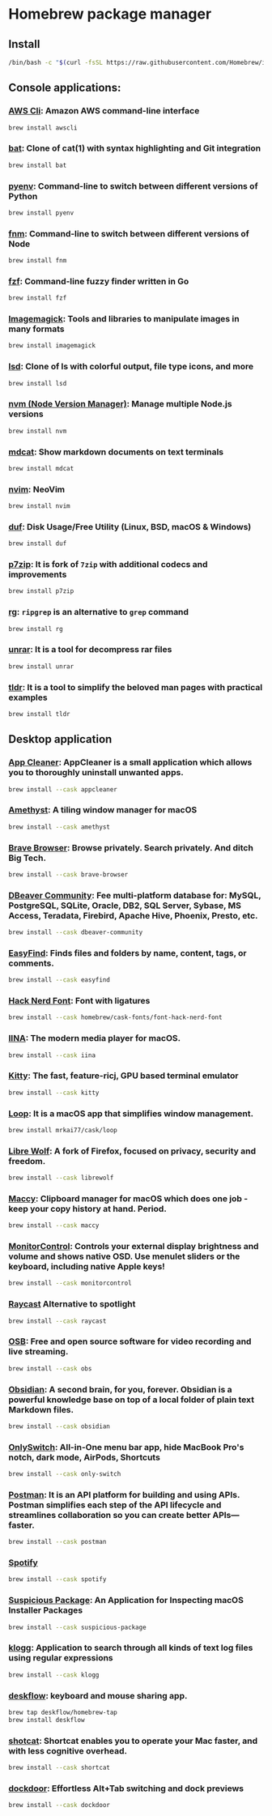 # Homebrew package manager

## Install
```sh
/bin/bash -c "$(curl -fsSL https://raw.githubusercontent.com/Homebrew/install/HEAD/install.sh)"
```

## Console applications:
### **[AWS Cli](https://aws.amazon.com/cli/):** Amazon AWS command-line interface
```sh
brew install awscli
```

### **[bat](https://github.com/sharkdp/bat):** Clone of cat(1) with syntax highlighting and Git integration
```sh
brew install bat
```

### **[pyenv](https://github.com/pyenv/pyenv):** Command-line to switch between different versions of Python
```sh
brew install pyenv
```

### **[fnm](https://github.com/Schniz/fnm):** Command-line to switch between different versions of Node
```sh
brew install fnm
```

### **[fzf](https://github.com/junegunn/fzf):** Command-line fuzzy finder written in Go
```sh
brew install fzf
```

### **[Imagemagick](https://imagemagick.org/index.php):** Tools and libraries to manipulate images in many formats
```sh
brew install imagemagick
```

### **[lsd](https://github.com/Peltoche/lsd):** Clone of ls with colorful output, file type icons, and more
```sh
brew install lsd
```

### **[nvm (Node Version Manager)](https://github.com/nvm-sh/nvm):** Manage multiple Node.js versions
```sh
brew install nvm
```

### **[mdcat](https://github.com/lunaryorn/mdcat):** Show markdown documents on text terminals
```sh
brew install mdcat
```

### **[nvim](https://programacion.net/articulo/cheat_sheet_de_vim_mas_de_100_comandos_1614):** NeoVim
```sh
brew install nvim 
```

### **[duf](https://github.com/muesli/duf/)**: Disk Usage/Free Utility (Linux, BSD, macOS & Windows)
```sh
brew install duf
```

### **[p7zip](https://p7zip.sourceforge.net/)**: It is fork of `7zip` with additional codecs and improvements
```sh
brew install p7zip
```

### **[rg](https://github.com/BurntSushi/ripgrep)**: `ripgrep` is an alternative to `grep` command
```sh
brew install rg
```

### **[unrar](https://www.winrar.es/descargas/unrar)**: It is a tool for decompress rar files
```sh
brew install unrar
```

### **[tldr](https://github.com/tldr-pages/)**: It is a tool to simplify the beloved man pages with practical examples
```sh
brew install tldr
```

## Desktop application
### **[App Cleaner](https://freemacsoft.net/appcleaner/):** AppCleaner is a small application which allows you to thoroughly uninstall unwanted apps.
```sh
brew install --cask appcleaner
```

### **[Amethyst](https://ianyh.com/amethyst/):** A tiling window manager for macOS
```sh
brew install --cask amethyst
```

### **[Brave Browser](https://brave.com/):** Browse privately. Search privately. And ditch Big Tech.
```sh
brew install --cask brave-browser
```

### **[DBeaver Community](https://dbeaver.io/):** Fee multi-platform database for: MySQL, PostgreSQL, SQLite, Oracle, DB2, SQL Server, Sybase, MS Access, Teradata, Firebird, Apache Hive, Phoenix, Presto, etc.
```sh
brew install --cask dbeaver-community
```

### **[EasyFind](https://www.devontechnologies.com/apps/freeware):** Finds files and folders by name, content, tags, or comments.
```sh
brew install --cask easyfind
```

### **[Hack Nerd Font](https://github.com/ryanoasis/nerd-fonts)**: Font with ligatures
```sh
brew install --cask homebrew/cask-fonts/font-hack-nerd-font
```

### **[IINA](https://iina.io/)**: The modern media player for macOS.
```sh
brew install --cask iina
```

### **[Kitty](https://sw.kovidgoyal.net/kitty/):** The fast, feature-ricj, GPU based terminal emulator
```sh
brew install --cask kitty
```

### **[Loop](https://github.com/MrKai77/Loop):** It is a macOS app that simplifies window management.
```sh
brew install mrkai77/cask/loop
```

### **[Libre Wolf](https://librewolf.net/):** A fork of Firefox, focused on privacy, security and freedom.
```sh
brew install --cask librewolf
```

### **[Maccy](https://maccy.app/):** Clipboard manager for macOS which does one job - keep your copy history at hand. Period.
```sh
brew install --cask maccy
```

### **[MonitorControl](https://github.com/MonitorControl/MonitorControl):** Controls your external display brightness and volume and shows native OSD. Use menulet sliders or the keyboard, including native Apple keys!
```sh
brew install --cask monitorcontrol
```

### **[Raycast](https://raycas.com)** Alternative to spotlight
```sh
brew install --cask raycast
```

### **[OSB](https://obsproject.com/)**: Free and open source software for video recording and live streaming.
```sh
brew install --cask obs
```

### **[Obsidian](https://obsidian.md/):** A second brain, for you, forever. Obsidian is a powerful knowledge base on top of a local folder of plain text Markdown files.
```sh
brew install --cask obsidian
```

### **[OnlySwitch](https://github.com/jacklandrin/OnlySwitch):** All-in-One menu bar app, hide MacBook Pro's notch, dark mode, AirPods, Shortcuts
```sh
brew install --cask only-switch
```

### **[Postman](https://www.postman.com/):** It is an API platform for building and using APIs. Postman simplifies each step of the API lifecycle and streamlines collaboration so you can create better APIs—faster.
```sh
brew install --cask postman
```

### **[Spotify](https://spotify.com/)**
```sh
brew install --cask spotify
```

### **[Suspicious Package](https://www.mothersruin.com/software/SuspiciousPackage/)**: An Application for Inspecting macOS Installer Packages
```sh
brew install --cask suspicious-package
```

### **[klogg](https://github.com/variar/klogg)**: Application to search through all kinds of text log files using regular expressions
```sh
brew install --cask klogg
```

### **[deskflow](https://github.com/deskflow/deskflow)**: keyboard and mouse sharing app.
```sh
brew tap deskflow/homebrew-tap
brew install deskflow
```

### **[shotcat](https://shortcat.app/)**: Shortcat enables you to operate your Mac faster, and with less cognitive overhead.
```sh
brew install --cask shortcat
```

### **[dockdoor](https://dockdoor.net/)**: Effortless Alt+Tab switching and dock previews
```sh
brew install --cask dockdoor
```

